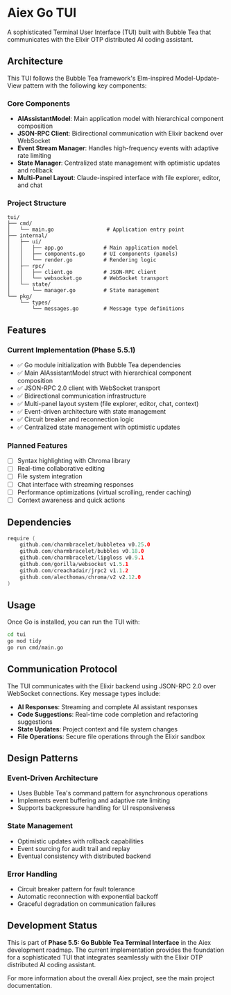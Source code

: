 # Aiex Go TUI

A sophisticated Terminal User Interface (TUI) built with Bubble Tea that communicates with the Elixir OTP distributed AI coding assistant.

## Architecture

This TUI follows the Bubble Tea framework's Elm-inspired Model-Update-View pattern with the following key components:

### Core Components

- **AIAssistantModel**: Main application model with hierarchical component composition
- **JSON-RPC Client**: Bidirectional communication with Elixir backend over WebSocket
- **Event Stream Manager**: Handles high-frequency events with adaptive rate limiting
- **State Manager**: Centralized state management with optimistic updates and rollback
- **Multi-Panel Layout**: Claude-inspired interface with file explorer, editor, and chat

### Project Structure

```
tui/
├── cmd/
│   └── main.go                 # Application entry point
├── internal/
│   ├── ui/
│   │   ├── app.go             # Main application model
│   │   ├── components.go      # UI components (panels)
│   │   └── render.go          # Rendering logic
│   ├── rpc/
│   │   ├── client.go          # JSON-RPC client
│   │   └── websocket.go       # WebSocket transport
│   └── state/
│       └── manager.go         # State management
└── pkg/
    └── types/
        └── messages.go        # Message type definitions
```

## Features

### Current Implementation (Phase 5.5.1)

- ✅ Go module initialization with Bubble Tea dependencies
- ✅ Main AIAssistantModel struct with hierarchical component composition
- ✅ JSON-RPC 2.0 client with WebSocket transport
- ✅ Bidirectional communication infrastructure
- ✅ Multi-panel layout system (file explorer, editor, chat, context)
- ✅ Event-driven architecture with state management
- ✅ Circuit breaker and reconnection logic
- ✅ Centralized state management with optimistic updates

### Planned Features

- [ ] Syntax highlighting with Chroma library
- [ ] Real-time collaborative editing
- [ ] File system integration
- [ ] Chat interface with streaming responses
- [ ] Performance optimizations (virtual scrolling, render caching)
- [ ] Context awareness and quick actions

## Dependencies

```go
require (
    github.com/charmbracelet/bubbletea v0.25.0
    github.com/charmbracelet/bubbles v0.18.0
    github.com/charmbracelet/lipgloss v0.9.1
    github.com/gorilla/websocket v1.5.1
    github.com/creachadair/jrpc2 v1.1.2
    github.com/alecthomas/chroma/v2 v2.12.0
)
```

## Usage

Once Go is installed, you can run the TUI with:

```bash
cd tui
go mod tidy
go run cmd/main.go
```

## Communication Protocol

The TUI communicates with the Elixir backend using JSON-RPC 2.0 over WebSocket connections. Key message types include:

- **AI Responses**: Streaming and complete AI assistant responses
- **Code Suggestions**: Real-time code completion and refactoring suggestions
- **State Updates**: Project context and file system changes
- **File Operations**: Secure file operations through the Elixir sandbox

## Design Patterns

### Event-Driven Architecture
- Uses Bubble Tea's command pattern for asynchronous operations
- Implements event buffering and adaptive rate limiting
- Supports backpressure handling for UI responsiveness

### State Management
- Optimistic updates with rollback capabilities
- Event sourcing for audit trail and replay
- Eventual consistency with distributed backend

### Error Handling
- Circuit breaker pattern for fault tolerance
- Automatic reconnection with exponential backoff
- Graceful degradation on communication failures

## Development Status

This is part of **Phase 5.5: Go Bubble Tea Terminal Interface** in the Aiex development roadmap. The current implementation provides the foundation for a sophisticated TUI that integrates seamlessly with the Elixir OTP distributed AI coding assistant.

For more information about the overall Aiex project, see the main project documentation.